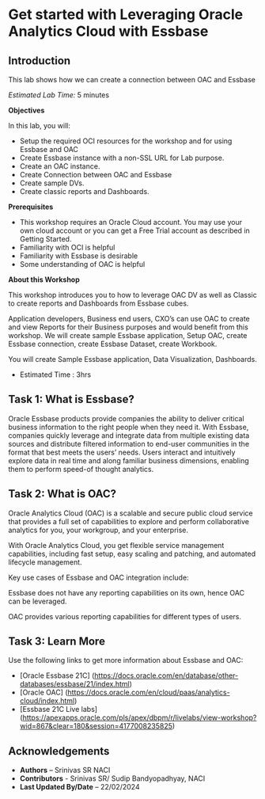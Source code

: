 
# Get started with Leveraging Oracle Analytics Cloud with Essbase

<!--![Banner](images/banner.png)-->

## Introduction

This lab shows how we can create a connection between OAC and Essbase

*Estimated Lab Time:* 5 minutes

**Objectives**

In this lab, you will:

- Setup the required OCI resources for the workshop and for using Essbase and OAC
- Create Essbase instance with a non-SSL URL for Lab purpose.
- Create an OAC instance.
- Create Connection between OAC and Essbase
- Create sample DVs.
- Create classic reports and Dashboards.

**Prerequisites**

- This workshop requires an Oracle Cloud account. You may use your own cloud account or you can get a Free Trial account as described in Getting Started.
- Familiarity with OCI is helpful
- Familiarity with Essbase is desirable
- Some understanding of OAC is helpful

**About this Workshop**

This workshop introduces you to how to leverage OAC DV as well as Classic to create reports and Dashboards from Essbase cubes.

Application developers, Business end users, CXO’s can use OAC to create and view Reports for their Business purposes and would benefit from this workshop. We will create sample Essbase application, Setup OAC, create Essbase connection, create Essbase Dataset, create Workbook.

You will create Sample Essbase application, Data Visualization, Dashboards.

* Estimated Time : 3hrs

## Task 1: What is Essbase?

Oracle Essbase products provide companies the ability to deliver critical business information to the right people when they need it. With Essbase, companies quickly leverage and integrate data from multiple existing data sources and distribute filtered information to end-user communities in the format that best meets the users’ needs. Users interact and intuitively explore data in real time and along familiar business dimensions, enabling them to perform speed-of thought analytics.

## Task 2: What is OAC?

Oracle Analytics Cloud (OAC) is a scalable and secure public cloud service that provides a full set of capabilities to explore and perform collaborative analytics for you, your workgroup, and your enterprise.

With Oracle Analytics Cloud, you get flexible service management capabilities, including fast setup, easy scaling and patching, and automated lifecycle management.

Key use cases of Essbase and OAC integration include:

Essbase does not have any reporting capabilities on its own, hence OAC can be leveraged.

OAC provides various reporting capabilities for different types of users.

## Task 3: Learn More

Use the following links to get more information about Essbase and OAC:

* [Oracle Essbase 21C] (https://docs.oracle.com/en/database/other-databases/essbase/21/index.html)
* [Oracle OAC] (https://docs.oracle.com/en/cloud/paas/analytics-cloud/index.html)
* [Essbase 21C Live labs] (https://apexapps.oracle.com/pls/apex/dbpm/r/livelabs/view-workshop?wid=867&clear=180&session=4177008235825)

## Acknowledgements

- **Authors** – Srinivas SR NACI
- **Contributors** - Srinivas SR/ Sudip Bandyopadhyay, NACI
- **Last Updated By/Date** – 22/02/2024
